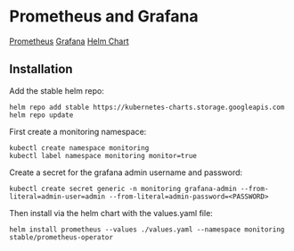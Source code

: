 # Prometheus and Grafana

[Prometheus](https://prometheus.io/)
[Grafana](https://grafana.com/)
[Helm Chart](https://github.com/helm/charts/tree/master/stable/prometheus-operator)

## Installation

Add the stable helm repo:

``` shell
helm repo add stable https://kubernetes-charts.storage.googleapis.com
helm repo update
```

First create a monitoring namespace:

``` shell
kubectl create namespace monitoring
kubectl label namespace monitoring monitor=true
```

Create a secret for the grafana admin username and password:

``` shell
kubectl create secret generic -n monitoring grafana-admin --from-literal=admin-user=admin --from-literal=admin-password=<PASSWORD>
```

Then install via the helm chart with the values.yaml file:

``` shell
helm install prometheus --values ./values.yaml --namespace monitoring stable/prometheus-operator
```
